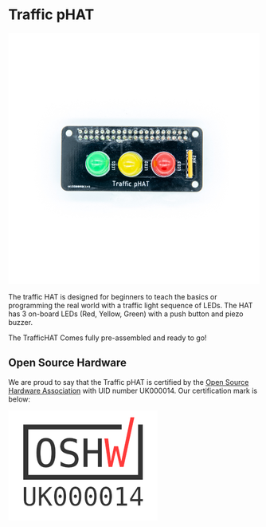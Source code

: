 # Traffic pHAT

![Trafficphat](img/Traffic-pHAT-6.jpg)

The traffic HAT is designed for beginners to teach the basics or programming the real world with a traffic light sequence of LEDs. The HAT has 3 on-board LEDs (Red, Yellow, Green) with a push button and piezo buzzer.

The TrafficHAT Comes fully pre-assembled and ready to go!

## Open Source Hardware

We are proud to say that the Traffic pHAT is certified by the [Open Source Hardware Association](https://certification.oshwa.org/uk000014.html) with UID number UK000014. Our certification mark is below:


![OSHW_mark_UK000014](img/OSHW_mark_UK000014.png)
